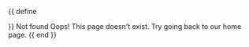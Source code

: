 {{ define <main>}}
Not found
Oops! This page doesn't exist. Try going back to our home page.
{{ end }}